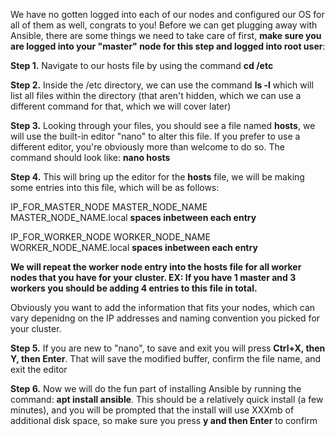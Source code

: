 We have no gotten logged into each of our nodes and configured our OS for all of them as well, congrats to you!  Before we can get plugging away with Ansible, there are some things we need to take care of first, **make sure you are logged into your "master" node for this step and logged into root user**:

**Step 1.** Navigate to our hosts file by using the command **cd /etc**

**Step 2.** Inside the /etc directory, we can use the command **ls -l** which will list all files within the directory (that aren't hidden, which we can use a different command for that, which we will cover later)

**Step 3.** Looking through your files, you should see a file named **hosts**, we will use the built-in editor "nano" to alter this file.  If you prefer to use a different editor, you're obviously more than welcome to do so.  The command should look like: **nano hosts**

**Step 4.** This will bring up the editor for the **hosts** file, we will be making some entries into this file, which will be as follows:

IP_FOR_MASTER_NODE MASTER_NODE_NAME MASTER_NODE_NAME.local **spaces inbetween each entry**

IP_FOR_WORKER_NODE WORKER_NODE_NAME WORKER_NODE_NAME.local **spaces inbetween each entry**

**We will repeat the worker node entry into the hosts file for all worker nodes that you have for your cluster. EX: If you have 1 master and 3 workers you should be adding 4 entries to this file in total.** 

Obviously you want to add the information that fits your nodes, which can vary depenidng on the IP addresses and naming convention you picked for your cluster.

**Step 5.** If you are new to "nano", to save and exit you will press **Ctrl+X, then Y, then Enter**.  That will save the modified buffer, confirm the file name, and exit the editor

**Step 6.** Now we will do the fun part of installing Ansible by running the command: **apt install ansible**.  This should be a relatively quick install (a few minutes), and you will be prompted that the install will use XXXmb of additional disk space, so make sure you press **y and then Enter** to confirm

